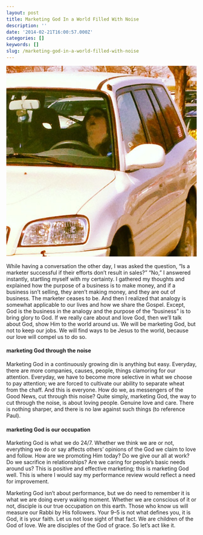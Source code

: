 ```yaml
---
layout: post
title: Marketing God In a World Filled With Noise
description: ''
date: '2014-02-21T16:00:57.000Z'
categories: []
keywords: []
slug: /marketing-god-in-a-world-filled-with-noise
---
```


![](../images/woman-sleeping-car.jpg)

While having a conversation the other day, I was asked the question, “Is a marketer successful if their efforts don’t result in sales?” “No,” I answered instantly, startling myself with my certainty. I gathered my thoughts and explained how the purpose of a business is to make money, and if a business isn’t selling, they aren’t making money, and they are out of business. The marketer ceases to be. And then I realized that analogy is somewhat applicable to our lives and how we share the Gospel. Except, God is the business in the analogy and the purpose of the “business” is to bring glory to God. If we really care about and love God, then we’ll talk about God, show Him to the world around us. We will be marketing God, but not to keep our jobs. We will find ways to be Jesus to the world, because our love will compel us to do so.<!--more-->

#### marketing God through the noise

Marketing God in a continuously growing din is anything but easy. Everyday, there are more companies, causes, people, things clamoring for our attention. Everyday, we have to become more selective in what we choose to pay attention; we are forced to cultivate our ability to separate wheat from the chaff. And this is everyone. How do we, as messengers of the Good News, cut through this noise? Quite simply, marketing God, the way to cut through the noise, is about loving people. Genuine love and care. There is nothing sharper, and there is no law against such things (to reference Paul).

#### marketing God is our occupation

Marketing God is what we do 24/7. Whether we think we are or not, everything we do or say affects others’ opinions of the God we claim to love and follow. How are we promoting Him today? Do we give our all at work? Do we sacrifice in relationships? Are we caring for people’s basic needs around us? This is positive and effective marketing; this is marketing God well. This is where I would say my performance review would reflect a need for improvement.

Marketing God isn’t about performance, but we do need to remember it is what we are doing every waking moment. Whether we are conscious of it or not, disciple is our true occupation on this earth. Those who know us will measure our Rabbi by His followers. Your 9–5 is not what defines you, it is God, it is your faith. Let us not lose sight of that fact. We are children of the God of love. We are disciples of the God of grace. So let’s act like it.